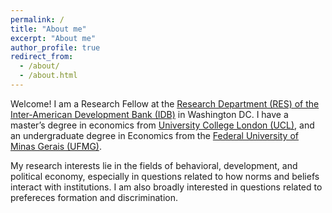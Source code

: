 ```yaml
---
permalink: /
title: "About me"
excerpt: "About me"
author_profile: true
redirect_from: 
  - /about/
  - /about.html
---
```



Welcome! I am  a Research Fellow at the [Research Department (RES) of the Inter-American Development Bank (IDB)](https://www.iadb.org/en/about-us/departments/res) in Washington DC. I have a master’s degree in economics from [University College London (UCL)](https://www.ucl.ac.uk/economics), and an undergraduate degree in Economics from the [Federal University of Minas Gerais (UFMG)](https://www.face.ufmg.br/departamentos/ciencias-economicas/o-departamento.html). 

My research interests lie in the fields of behavioral, development, and political economy, especially in questions related to how norms and beliefs interact with institutions. I am also broadly interested in questions related to prefereces formation and discrimination.








